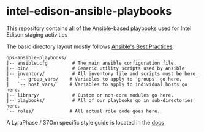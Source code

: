 intel-edison-ansible-playbooks
==============================

This repository contains all of the Ansible-based
playbooks used for Intel Edison staging activities

The basic directory layout mostly follows [Ansible's Best
Practices](http://www.ansibleworks.com/docs/playbooks_best_practices.html).

    ops-ansible-playbooks/
    |-- ansible.cfg         # The main ansible configuration file.
    |-- bin/                # Generic utility scripts used by Ansible
    |-- inventory/          # All inventory file and scripts must be here.
    |   `-- group_vars/    # Variables to apply to 'groups' go here.
    |   `-- host_vars/     # Variables to apply to individual hosts go here.
    |-- library/            # Custom or non-core modules go here.
    |-- playbooks/          # All of our playbooks go in sub-directories here.
    `-- roles/             # All actual role code goes here.

A LyraPhase / 37Om specific style guide is located in the [docs](/docs/STYLE_GUIDE.md/)
